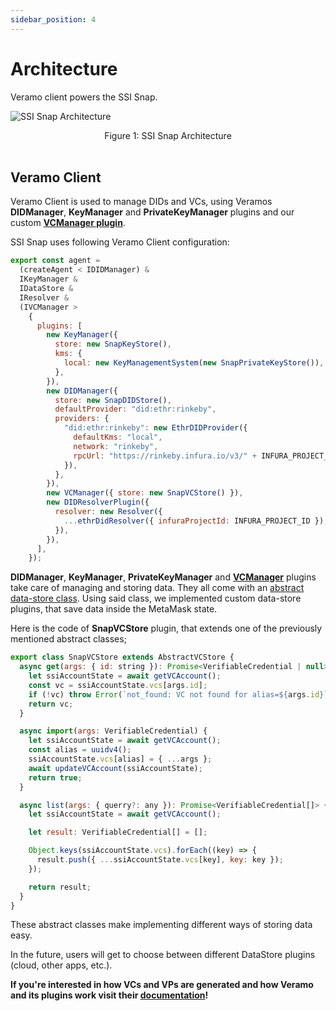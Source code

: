 ```yaml
---
sidebar_position: 4
---
```


# Architecture

Veramo client powers the SSI Snap.

![SSI Snap Architecture](https://i.imgur.com/YiAnoly.png)

<center> Figure 1: SSI Snap Architecture </center>
<br />

## Veramo Client

Veramo Client is used to manage DIDs and VCs, using Veramos **DIDManager**, **KeyManager** and **PrivateKeyManager** plugins and our custom **[VCManager plugin](../plugins/vc-manager)**.

SSI Snap uses following Veramo Client configuration:

```js
export const agent =
  (createAgent < IDIDManager) &
  IKeyManager &
  IDataStore &
  IResolver &
  (IVCManager >
    {
      plugins: [
        new KeyManager({
          store: new SnapKeyStore(),
          kms: {
            local: new KeyManagementSystem(new SnapPrivateKeyStore()),
          },
        }),
        new DIDManager({
          store: new SnapDIDStore(),
          defaultProvider: "did:ethr:rinkeby",
          providers: {
            "did:ethr:rinkeby": new EthrDIDProvider({
              defaultKms: "local",
              network: "rinkeby",
              rpcUrl: "https://rinkeby.infura.io/v3/" + INFURA_PROJECT_ID,
            }),
          },
        }),
        new VCManager({ store: new SnapVCStore() }),
        new DIDResolverPlugin({
          resolver: new Resolver({
            ...ethrDidResolver({ infuraProjectId: INFURA_PROJECT_ID }),
          }),
        }),
      ],
    });
```

**DIDManager**, **KeyManager**, **PrivateKeyManager** and **[VCManager](../plugins/vc-manager)** plugins take care of managing and storing data. They all come with an [abstract data-store class](https://github.com/blockchain-lab-um/veramo-vc-manager/blob/main/src/vc-store/abstract-vc-store.ts). Using said class, we implemented custom data-store plugins, that save data inside the MetaMask state.

Here is the code of **SnapVCStore** plugin, that extends one of the previously mentioned abstract classes;

```js
export class SnapVCStore extends AbstractVCStore {
  async get(args: { id: string }): Promise<VerifiableCredential | null> {
    let ssiAccountState = await getVCAccount();
    const vc = ssiAccountState.vcs[args.id];
    if (!vc) throw Error(`not_found: VC not found for alias=${args.id}`);
    return vc;
  }

  async import(args: VerifiableCredential) {
    let ssiAccountState = await getVCAccount();
    const alias = uuidv4();
    ssiAccountState.vcs[alias] = { ...args };
    await updateVCAccount(ssiAccountState);
    return true;
  }

  async list(args: { querry?: any }): Promise<VerifiableCredential[]> {
    let ssiAccountState = await getVCAccount();

    let result: VerifiableCredential[] = [];

    Object.keys(ssiAccountState.vcs).forEach((key) => {
      result.push({ ...ssiAccountState.vcs[key], key: key });
    });

    return result;
  }
}
```

These abstract classes make implementing different ways of storing data easy.

In the future, users will get to choose between different DataStore plugins (cloud, other apps, etc.).

**If you're interested in how VCs and VPs are generated and how Veramo and its plugins work visit their [documentation](https://veramo.io/docs/basics/introduction)!**

